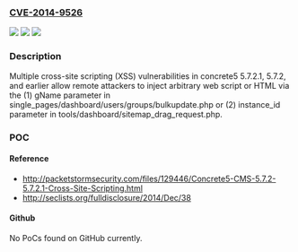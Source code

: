 ### [CVE-2014-9526](https://cve.mitre.org/cgi-bin/cvename.cgi?name=CVE-2014-9526)
![](https://img.shields.io/static/v1?label=Product&message=n%2Fa&color=blue)
![](https://img.shields.io/static/v1?label=Version&message=n%2Fa&color=blue)
![](https://img.shields.io/static/v1?label=Vulnerability&message=n%2Fa&color=brighgreen)

### Description

Multiple cross-site scripting (XSS) vulnerabilities in concrete5 5.7.2.1, 5.7.2, and earlier allow remote attackers to inject arbitrary web script or HTML via the (1) gName parameter in single_pages/dashboard/users/groups/bulkupdate.php or (2) instance_id parameter in tools/dashboard/sitemap_drag_request.php.

### POC

#### Reference
- http://packetstormsecurity.com/files/129446/Concrete5-CMS-5.7.2-5.7.2.1-Cross-Site-Scripting.html
- http://seclists.org/fulldisclosure/2014/Dec/38

#### Github
No PoCs found on GitHub currently.


